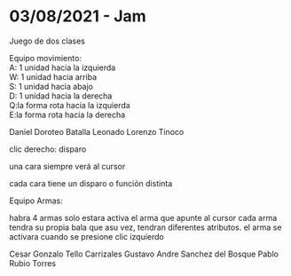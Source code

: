 # 03/08/2021 - Jam
 Juego de dos clases

Equipo movimiento:                                  
A: 1 unidad hacia la izquierda               
W: 1 unidad hacia arriba                     
S: 1 unidad hacia abajo                      
D: 1 unidad hacia la derecha                 
Q:la forma rota hacia la izquierda           
E:la forma rota hacia  la derecha

Daniel Doroteo Batalla
Leonado Lorenzo Tinoco


clic derecho: disparo                        
                                             
una cara siempre verá al cursor              
                                             
cada cara tiene un disparo o función distinta


Equipo Armas:

habra 4 armas
solo estara activa el arma que apunte al cursor
cada arma tendra su propia bala
que asu vez, tendran diferentes atributos.
el arma se activara cuando se presione clic izquierdo

Cesar Gonzalo Tello Carrizales
Gustavo Andre Sanchez del Bosque
Pablo Rubio Torres
